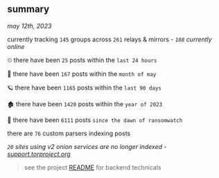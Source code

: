 
## summary
_may 12th, 2023_

currently tracking `145` groups across `261` relays & mirrors - _`108` currently online_

⏲ there have been `25` posts within the `last 24 hours`

🦈 there have been `167` posts within the `month of may`

🪐 there have been `1165` posts within the `last 90 days`

🏚 there have been `1420` posts within the `year of 2023`

🦕 there have been `6111` posts `since the dawn of ransomwatch`

there are `76` custom parsers indexing posts

_`20` sites using v2 onion services are no longer indexed - [support.torproject.org](https://support.torproject.org/onionservices/v2-deprecation/)_

> see the project [README](https://github.com/joshhighet/ransomwatch#ransomwatch--) for backend technicals
